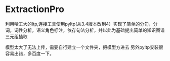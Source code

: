 # ExtractionPro
利用哈工大的ltp,连接工具使用pyltp(从3.4版本改到4）实现了简单的分句，分词，词性分析，语义角色标注，依存句法分析，并以此为基础提出简单的知识图谱三元组抽取

模型太大了无法上传，需要自行建立一个文件夹，把模型方进去
另外pyltp安装很容易出错，多百度一下。
